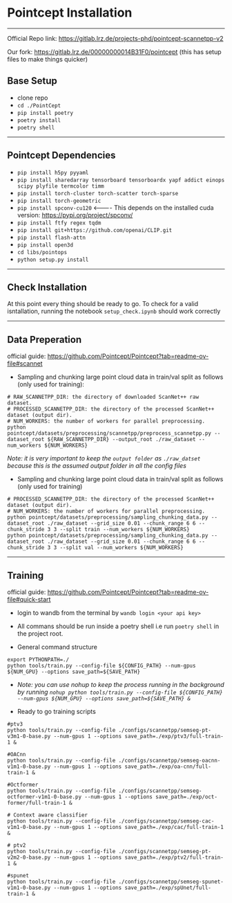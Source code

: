# Pointcept Installation
---
Official Repo link: https://gitlab.lrz.de/projects-phd/pointcept-scannetpp-v2

Our fork: https://gitlab.lrz.de/00000000014B31F0/pointcept (this has setup files to make things quicker)

## Base Setup
* clone repo
* `cd ./PointCept`
* `pip install poetry`
* `poetry install`
* `poetry shell`
---
## Pointcept Dependencies
* `pip install h5py pyyaml`
* `pip install sharedarray tensorboard tensorboardx yapf addict einops scipy plyfile termcolor timm`
* `pip install torch-cluster torch-scatter torch-sparse`
* `pip install torch-geometric`
* `pip install spconv-cu120` <---- This depends on the installed cuda version: https://pypi.org/project/spconv/
* `pip install ftfy regex tqdm`
* `pip install git+https://github.com/openai/CLIP.git`
* `pip install flash-attn`
* `pip install open3d`
* `cd libs/pointops`
* `python setup.py install`
---
## Check Installation
 At this point every thing should be ready to go. To check for a valid isntallation, running the notebook `setup_check.ipynb` should work correctly

----

## Data Preperation
official guide: https://github.com/Pointcept/Pointcept?tab=readme-ov-file#scannet
* Sampling and chunking large point cloud data in train/val split as follows (only used for training):
```
# RAW_SCANNETPP_DIR: the directory of downloaded ScanNet++ raw dataset.
# PROCESSED_SCANNETPP_DIR: the directory of the processed ScanNet++ dataset (output dir).
# NUM_WORKERS: the number of workers for parallel preprocessing.
python pointcept/datasets/preprocessing/scannetpp/preprocess_scannetpp.py --dataset_root ${RAW_SCANNETPP_DIR} --output_root ./raw_dataset --num_workers ${NUM_WORKERS}
```
*Note: it is very important to keep the `output folder` as `./raw_datset` because this is the assumed output folder in all the config files*

* Sampling and chunking large point cloud data in train/val split as follows (only used for training)
```
# PROCESSED_SCANNETPP_DIR: the directory of the processed ScanNet++ dataset (output dir).
# NUM_WORKERS: the number of workers for parallel preprocessing.
python pointcept/datasets/preprocessing/sampling_chunking_data.py --dataset_root ./raw_dataset --grid_size 0.01 --chunk_range 6 6 --chunk_stride 3 3 --split train --num_workers ${NUM_WORKERS}
python pointcept/datasets/preprocessing/sampling_chunking_data.py --dataset_root ./raw_dataset --grid_size 0.01 --chunk_range 6 6 --chunk_stride 3 3 --split val --num_workers ${NUM_WORKERS}

```
---
## Training

official guide: https://github.com/Pointcept/Pointcept?tab=readme-ov-file#quick-start

* login to wandb from the terminal by `wandb login <your api key>`
* All commans should be run inside a poetry shell i.e run `poetry shell` in the project root.

* General command structure
```
export PYTHONPATH=./
python tools/train.py --config-file ${CONFIG_PATH} --num-gpus ${NUM_GPU} --options save_path=${SAVE_PATH}

```
* *Note: you can use nohup to keep the process running in the background by running `nohup python tools/train.py --config-file ${CONFIG_PATH} --num-gpus ${NUM_GPU} --options save_path=${SAVE_PATH} & `*

* Ready to go training scripts
```
#ptv3 
python tools/train.py --config-file ./configs/scannetpp/semseg-pt-v3m1-0-base.py --num-gpus 1 --options save_path=./exp/ptv3/full-train-1 &

#OACnn
python tools/train.py --config-file ./configs/scannetpp/semseg-oacnn-v1m1-0-base.py --num-gpus 1 --options save_path=./exp/oa-cnn/full-train-1 &

#Octformer
python tools/train.py --config-file ./configs/scannetpp/semseg-octformer-v1m1-0-base.py --num-gpus 1 --options save_path=./exp/oct-former/full-train-1 &

# Context aware classifier
python tools/train.py --config-file ./configs/scannetpp/semseg-cac-v1m1-0-base.py --num-gpus 1 --options save_path=./exp/cac/full-train-1 &

# ptv2
python tools/train.py --config-file ./configs/scannetpp/semseg-pt-v2m2-0-base.py --num-gpus 1 --options save_path=./exp/ptv2/full-train-1 &

#spunet
python tools/train.py --config-file ./configs/scannetpp/semseg-spunet-v1m1-0-base.py --num-gpus 1 --options save_path=./exp/spUnet/full-train-1 &
```


